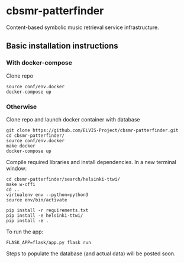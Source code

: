 # cbsmr-patterfinder

Content-based symbolic music retrieval service infrastructure.

## Basic installation instructions

### With docker-compose

Clone repo

```
source conf/env.docker
docker-compose up
```


### Otherwise

Clone repo and launch docker container with database

```
git clone https://github.com/ELVIS-Project/cbsmr-patterfinder.git
cd cbsmr-patterfinder/
source conf/env.docker
make docker
docker-compose up
```

Compile required libraries and install dependencies. In a new terminal window:

```
cd cbsmr-patterfinder/search/helsinki-ttwi/
make w-cffi
cd ..
virtualenv env --python=python3
source env/bin/activate

pip install -r requirements.txt
pip install -e helsinki-ttwi/
pip install -e .
```

To run the app:
```
FLASK_APP=flask/app.py flask run
```

Steps to populate the database (and actual data) will be posted soon.
